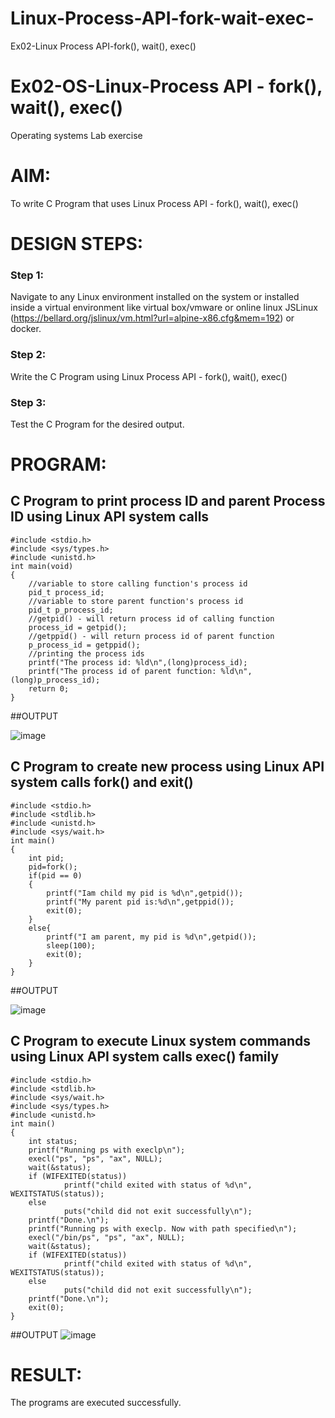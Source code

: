 # Linux-Process-API-fork-wait-exec-
Ex02-Linux Process API-fork(), wait(), exec()
# Ex02-OS-Linux-Process API - fork(), wait(), exec()
Operating systems Lab exercise


# AIM:
To write C Program that uses Linux Process API - fork(), wait(), exec()

# DESIGN STEPS:

### Step 1:

Navigate to any Linux environment installed on the system or installed inside a virtual environment like virtual box/vmware or online linux JSLinux (https://bellard.org/jslinux/vm.html?url=alpine-x86.cfg&mem=192) or docker.

### Step 2:

Write the C Program using Linux Process API - fork(), wait(), exec()

### Step 3:

Test the C Program for the desired output. 

# PROGRAM:

## C Program to print process ID and parent Process ID using Linux API system calls
```
#include <stdio.h>
#include <sys/types.h>
#include <unistd.h>
int main(void)
{	
  	//variable to store calling function's process id
	pid_t process_id;
	//variable to store parent function's process id
	pid_t p_process_id;
	//getpid() - will return process id of calling function
	process_id = getpid();
	//getppid() - will return process id of parent function
	p_process_id = getppid();
	//printing the process ids
	printf("The process id: %ld\n",(long)process_id);
	printf("The process id of parent function: %ld\n",(long)p_process_id);
	return 0; 
}
```
##OUTPUT

![image](https://github.com/durgadevi22d/Linux-Process-API-fork-wait-exec/assets/149987216/207f6d66-70a9-4a3e-ae0c-64ebb1c04a47)



## C Program to create new process using Linux API system calls fork() and exit()
```
#include <stdio.h>
#include <stdlib.h>
#include <unistd.h>
#include <sys/wait.h>
int main()
{ 
    int pid;
    pid=fork(); 
    if(pid == 0) 
    {
        printf("Iam child my pid is %d\n",getpid()); 
        printf("My parent pid is:%d\n",getppid()); 
        exit(0);
    } 
    else{ 
        printf("I am parent, my pid is %d\n",getpid()); 
        sleep(100); 
        exit(0);
    } 
}

```
##OUTPUT

![image](https://github.com/durgadevi22d/Linux-Process-API-fork-wait-exec/assets/149987216/e8a22804-6cc7-4d81-9960-bcc4c60ebd75)


## C Program to execute Linux system commands using Linux API system calls exec() family
```
#include <stdio.h>
#include <stdlib.h>
#include <sys/wait.h>
#include <sys/types.h>
#include <unistd.h>
int main()
{       
    int status;
    printf("Running ps with execlp\n");
    execl("ps", "ps", "ax", NULL);
    wait(&status);
    if (WIFEXITED(status))
            printf("child exited with status of %d\n", WEXITSTATUS(status));
    else
            puts("child did not exit successfully\n");
    printf("Done.\n");
    printf("Running ps with execlp. Now with path specified\n");
    execl("/bin/ps", "ps", "ax", NULL);
    wait(&status);
    if (WIFEXITED(status))
            printf("child exited with status of %d\n", WEXITSTATUS(status));
    else
            puts("child did not exit successfully\n");
    printf("Done.\n");
    exit(0);
}
```

##OUTPUT
![image](https://github.com/durgadevi22d/Linux-Process-API-fork-wait-exec/assets/149987216/ed990ecf-fbc2-44f7-8ac6-d7427b77136e)




# RESULT:
The programs are executed successfully.
